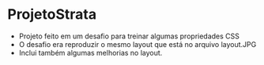 # ProjetoStrata
- Projeto feito em um desafio para treinar algumas propriedades CSS
- O desafio era reproduzir o mesmo layout que está no arquivo layout.JPG 
- Inclui também algumas melhorias no layout.

